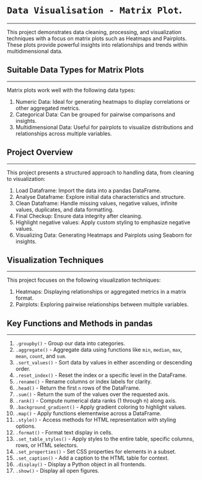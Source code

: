 # `Data Visualisation - Matrix Plot`.
-----------------------------------------
This project demonstrates data cleaning, processing, and visualization techniques with a focus on matrix plots such as Heatmaps and Pairplots. These plots provide powerful insights into relationships and trends within multidimensional data.

## Suitable Data Types for Matrix Plots
-------------------------------------------
Matrix plots work well with the following data types:

1) Numeric Data: Ideal for generating heatmaps to display correlations or other aggregated metrics.
2) Categorical Data: Can be grouped for pairwise comparisons and insights.
3) Multidimensional Data: Useful for pairplots to visualize distributions and relationships across multiple variables.

## Project Overview
-------------------
This project presents a structured approach to handling data, from cleaning to visualization:

1) Load Dataframe: Import the data into a pandas DataFrame.
2) Analyse Dataframe: Explore initial data characteristics and structure.
3) Clean Dataframe: Handle missing values, negative values, infinite values, duplicates, and data formatting.
4) Final Checkup: Ensure data integrity after cleaning.
5) Highlight negative values: Apply custom styling to emphasize negative values.
6) Visualizing Data: Generating Heatmaps and Pairplots using Seaborn for insights.

## Visualization Techniques
---------------------------
This project focuses on the following visualization techniques:

1) Heatmaps: Displaying relationships or aggregated metrics in a matrix format.
2) Pairplots: Exploring pairwise relationships between multiple variables.

## Key Functions and Methods in pandas
--------------------------------------
1) `.groupby()` - Group our data into categories.
2) `.aggregate()` - Aggregate data using functions like `min`, `median`, `max`, `mean`, `count`, and `sum`.
3) `.sort_values()` - Sort data by values in either ascending or descending order.
4) `.reset_index()` - Reset the index or a specific level in the DataFrame.
5) `.rename()` - Rename columns or index labels for clarity.
6) `.head()` - Return the first `n` rows of the DataFrame.
7) `.sum()` - Return the sum of the values over the requested axis.
8) `.rank()` - Compute numerical data ranks (1 through n) along axis.
9) `.background_gradient()` - Apply gradient coloring to highlight values.
10) `.map()` - Apply functions elementwise across a DataFrame.
11) `.style()` - Access methods for HTML representation with styling options.
12) `.format()` - Format text display in cells.
13) `.set_table_styles()` - Apply styles to the entire table, specific columns, rows, or HTML selectors.
14) `.set_properties()` - Set CSS properties for <td> elements in a subset.
15) `.set_caption()` - Add a caption to the HTML table for context.
16) `.display()` - Display a Python object in all frontends.
17) `.show()` - Display all open figures.
